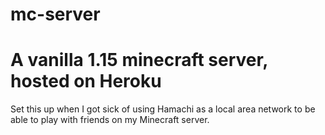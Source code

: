 # mc-server

# A vanilla 1.15 minecraft server, hosted on Heroku

Set this up when I got sick of using Hamachi as a local area network to be able to play with friends on my Minecraft server.
